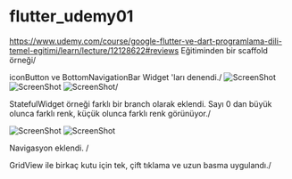 # flutter_udemy01
https://www.udemy.com/course/google-flutter-ve-dart-programlama-dili-temel-egitimi/learn/lecture/12128622#reviews
Eğitiminden bir scaffold örneği/

iconButton ve BottomNavigationBar Widget 'ları denendi./
![ScreenShot](/screen_shots/img-01.png)
![ScreenShot](/screen_shots/img-02.png)
![ScreenShot](/screen_shots/img-03.png)/

StatefulWidget örneği farklı bir branch olarak eklendi.
Sayı 0 dan büyük olunca farklı renk, küçük olunca farklı renk görünüyor./

![ScreenShot](/screen_shots/img-04.png)
![ScreenShot](/screen_shots/img-05.png)

Navigasyon eklendi. /

GridView ile birkaç kutu için tek, çift tıklama ve uzun basma uygulandı./

